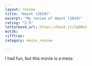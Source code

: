 ```yaml
---
layout: review
title: "Haunt (2019)"
excerpt: "My review of Haunt (2019)"
rating: "2.5"
letterboxd_url: https://boxd.it/1q8Na3
mst3k: 
rifftrax: 
category: movie_review

---
```


I had fun, but this movie is a mess
